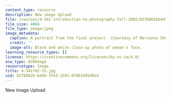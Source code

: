 ```yaml
---
content_type: resource
description: New image Upload
file: /courses/4-341-introduction-to-photography-fall-2002/0276862bb4453f43159107d91685d9a3_4-341f02-th.jpg
file_size: 4866
file_type: image/jpeg
image_metadata:
  caption: A portrait from the final project. (Courtesy of Marianna Shnayderman.)
  credit: ''
  image-alt: Black and white close-up photo of woman's face.
learning_resource_types: []
license: https://creativecommons.org/licenses/by-nc-sa/4.0/
ocw_type: OCWImage
resourcetype: Image
title: 4-341f02-th.jpg
uid: 0276862b-b445-3f43-1591-07d91685d9a3
---
```

New image Upload
